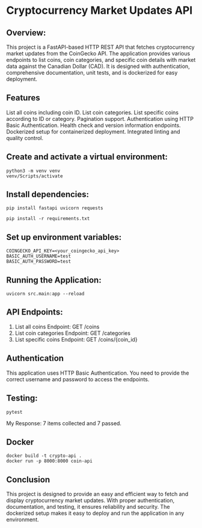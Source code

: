 # Cryptocurrency Market Updates API

## Overview:

This project is a FastAPI-based HTTP REST API that fetches cryptocurrency market updates from the CoinGecko API. The application provides various endpoints to list coins, coin categories, and specific coin details with market data against the Canadian Dollar (CAD). It is designed with authentication, comprehensive documentation, unit tests, and is dockerized for easy deployment.

## Features
List all coins including coin ID.
List coin categories.
List specific coins according to ID or category.
Pagination support.
Authentication using HTTP Basic Authentication.
Health check and version information endpoints.
Dockerized setup for containerized deployment.
Integrated linting and quality control.


## Create and activate a virtual environment:
```
python3 -m venv venv
venv/Scripts/activate
```
## Install dependencies:
```
pip install fastapi uvicorn requests

pip install -r requirements.txt
```

## Set up environment variables:
```
COINGECKO_API_KEY=<your_coingecko_api_key>
BASIC_AUTH_USERNAME=test
BASIC_AUTH_PASSWORD=test
```

## Running the Application:
```
uvicorn src.main:app --reload
```

## API Endpoints:
1. List all coins
Endpoint: GET /coins
2. List coin categories
Endpoint: GET /categories
3. List specific coins
Endpoint: GET /coins/{coin_id}

## Authentication
This application uses HTTP Basic Authentication. You need to provide the correct username and password to access the endpoints.

## Testing:
```
pytest
```
My Response: 7 items collected and 7 passed.

## Docker
```
docker build -t crypto-api .
docker run -p 8000:8000 coin-api
```
## Conclusion
This project is designed to provide an easy and efficient way to fetch and display cryptocurrency market updates. With proper authentication, documentation, and testing, it ensures reliability and security. The dockerized setup makes it easy to deploy and run the application in any environment.
